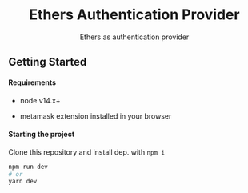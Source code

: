 <div align="center">
				<h1>Ethers Authentication Provider</h1>
				<p>Ethers as authentication provider</p>
</div>

## Getting Started

#### Requirements
- node v14.x+

- metamask extension installed in your browser

#### Starting the project

Clone this repository and install dep. with `npm i`

```bash
npm run dev
# or
yarn dev
```
